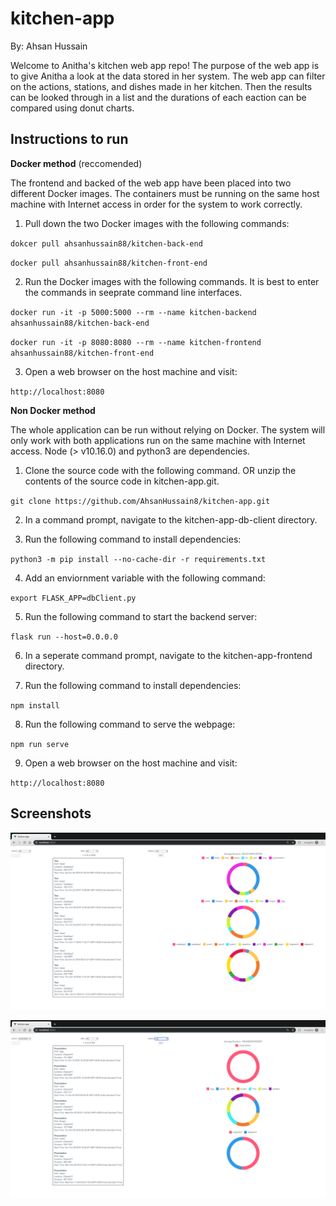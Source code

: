 # kitchen-app
By: Ahsan Hussain

Welcome to Anitha's kitchen web app repo! The purpose of the web app is to give Anitha a look at the data stored in her system. The web app can filter on the actions, stations, and dishes made in her kitchen. Then the results can be looked through in a list and the durations of each eaction can be compared using donut charts. 

Instructions to run
----------

**Docker method** (reccomended)

The frontend and backed of the web app have been placed into two different Docker images. The containers must be running on the same host machine with Internet access in order for the system to work correctly. 

1. Pull down the two Docker images with the following commands:

`dokcer pull ahsanhussain88/kitchen-back-end`
    
`docker pull ahsanhussain88/kitchen-front-end`

2. Run the Docker images with the following commands. It is best to enter the commands in seeprate command line interfaces.

`docker run -it -p 5000:5000 --rm --name kitchen-backend ahsanhussain88/kitchen-back-end`

`docker run -it -p 8080:8080 --rm --name kitchen-frontend ahsanhussain88/kitchen-front-end`

3. Open a web browser on the host machine and visit: 

 `http://localhost:8080`
 
 **Non Docker method** 
 
The whole application can be run without relying on Docker. The system will only work with both applications run on the same machine with Internet access. Node (> v10.16.0) and python3 are dependencies. 

1. Clone the source code with the following command. OR unzip the contents of the source code in kitchen-app.git. 

`git clone https://github.com/AhsanHussain8/kitchen-app.git`
 
2. In a command prompt, navigate to the kitchen-app-db-client directory.

3. Run the following command to install dependencies:

`python3 -m pip install --no-cache-dir -r requirements.txt`

4. Add an enviornment variable with the following command:

`export FLASK_APP=dbClient.py`

5. Run the following command to start the backend server:

`flask run --host=0.0.0.0`
 
6. In a seperate command prompt, navigate to the kitchen-app-frontend directory.

7. Run the following command to install dependencies:

 `npm install`
 
8. Run the following command to serve the webpage:
 
 `npm run serve`
 
 
9. Open a web browser on the host machine and visit: 

 `http://localhost:8080`

Screenshots
----------

![screenshot 1](/Screenshots/screenshot1.png?raw=true)

![screenshot 2](/Screenshots/screenshot2.png?raw=true)
